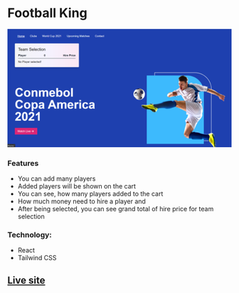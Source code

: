 # Football King

![](https://github.com/apelmahmudDev/football-king/blob/master/src/images/football-king.png?raw=true)

### Features

- You can add many players
- Added players will be shown on the cart
- You can see, how many players added to the cart
- How much money need to hire a player and
- After being selected, you can see grand total of hire price for team selection

### Technology:

- React
- Tailwind CSS

## [Live site](https://footballking.netlify.app/)
